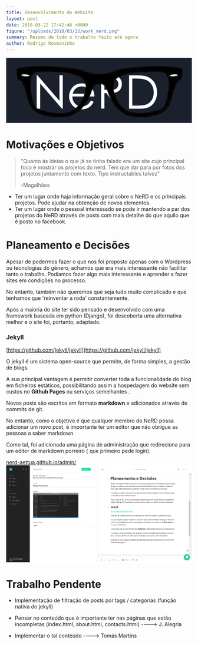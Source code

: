 ```yaml
---
title: Desenvolvimento do Website
layout: post
date: 2018-03-22 17:42:46 +0000
figure: "/uploads/2018/03/22/work_nerd.png"
summary: Resumo de todo o trabalho feito até agora
author: Rodrigo Rosmaninho
---
```

![](/uploads/2018/03/22/nerd_s.png)

# Motivações e Objetivos

> "Quanto às ideias o que já se tinha falado era um site cujo principal foco é mostrar os projetos do nerd. Tem que dar para por fotos dos projetos juntamente com texto. Tipo instructables talvez"
>
> -Magalhães

* Ter um lugar onde haja informação geral sobre o NeRD e os principais projetos. Pode ajudar na obtenção de novos elementos.
* Ter um lugar onde o pessoal interessado se pode ir mantendo a par dos projetos do NeRD através de posts com mais detalhe do que aquilo que é posto no facebook.

# **Planeamento e Decisões**

Apesar de podermos fazer o que nos foi proposto apenas com o Wordpress ou tecnologias do género, achamos que era mais interessante não facilitar tanto o trabalho. Podíamos fazer algo mais interessante e aprender a fazer sites em condições no processo.

No entanto, também não queremos que seja tudo muito complicado e que tenhamos que 'reinventar a roda' constantemente.

Após a maioria do site ter sido pensado e desenvolvido com uma framework baseada em python (Django), foi descoberta uma alternativa melhor e o site foi, portanto, adaptado.

### Jekyll

[https://github.com/jekyll/jekyll](https://github.com/jekyll/jekyll)

O jekyll é um sistema open-source que permite, de forma simples, a gestão de blogs.

A sua principal vantagem é permitir converter toda a funcionalidade do blog em ficheiros estáticos, possibilitando assim a hospedagem do website sem custos no **Github Pages** ou serviços semelhantes .

Novos posts são escritos em formato **markdown** e adicionados através de commits de git.

No entanto, como o objetivo é que qualquer membro do NeRD possa adicionar um novo post, é importante ter um editor que não obrigue as pessoas a saber markdown.

Como tal, foi adicionada uma página de administração que redireciona para um editor de markdown porreiro ( que primeiro pede login).

[nerd-aettua.github.io/admin/](https://nerd-aettua.github.io/admin/)
![](/uploads/2018/03/22/editor.png)

# Trabalho Pendente

* Implementação de filtração de posts por tags / categorias (função nativa do jekyll)


* Pensar no conteúdo que é importante ter nas páginas que estão incompletas (index.html, about.html, contacts.html) ----> J. Alegria
* Implementar  o tal conteúdo ----> Tomás Martins